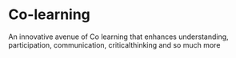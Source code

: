 # Co-learning
An innovative avenue of  Co learning that enhances understanding, participation, communication, criticalthinking  and so much more 
